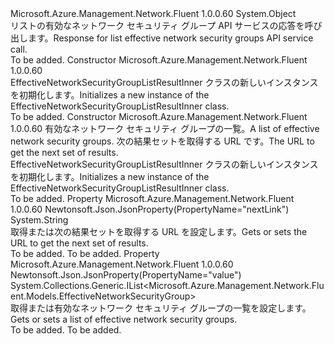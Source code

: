<Type Name="EffectiveNetworkSecurityGroupListResultInner" FullName="Microsoft.Azure.Management.Network.Fluent.Models.EffectiveNetworkSecurityGroupListResultInner">
  <TypeSignature Language="C#" Value="public class EffectiveNetworkSecurityGroupListResultInner" />
  <TypeSignature Language="ILAsm" Value=".class public auto ansi beforefieldinit EffectiveNetworkSecurityGroupListResultInner extends System.Object" />
  <TypeSignature Language="DocId" Value="T:Microsoft.Azure.Management.Network.Fluent.Models.EffectiveNetworkSecurityGroupListResultInner" />
  <TypeSignature Language="VB.NET" Value="Public Class EffectiveNetworkSecurityGroupListResultInner" />
  <TypeSignature Language="F#" Value="type EffectiveNetworkSecurityGroupListResultInner = class" />
  <AssemblyInfo>
    <AssemblyName>Microsoft.Azure.Management.Network.Fluent</AssemblyName>
    <AssemblyVersion>1.0.0.60</AssemblyVersion>
  </AssemblyInfo>
  <Base>
    <BaseTypeName>System.Object</BaseTypeName>
  </Base>
  <Interfaces />
  <Docs>
    <summary>
            <span data-ttu-id="40837-101">リストの有効なネットワーク セキュリティ グループ API サービスの応答を呼び出します。</span><span class="sxs-lookup"><span data-stu-id="40837-101">Response for list effective network security groups API service call.</span></span>
            </summary>
    <remarks>To be added.</remarks>
  </Docs>
  <Members>
    <Member MemberName=".ctor">
      <MemberSignature Language="C#" Value="public EffectiveNetworkSecurityGroupListResultInner ();" />
      <MemberSignature Language="ILAsm" Value=".method public hidebysig specialname rtspecialname instance void .ctor() cil managed" />
      <MemberSignature Language="DocId" Value="M:Microsoft.Azure.Management.Network.Fluent.Models.EffectiveNetworkSecurityGroupListResultInner.#ctor" />
      <MemberSignature Language="VB.NET" Value="Public Sub New ()" />
      <MemberType>Constructor</MemberType>
      <AssemblyInfo>
        <AssemblyName>Microsoft.Azure.Management.Network.Fluent</AssemblyName>
        <AssemblyVersion>1.0.0.60</AssemblyVersion>
      </AssemblyInfo>
      <Parameters />
      <Docs>
        <summary>
            <span data-ttu-id="40837-102">EffectiveNetworkSecurityGroupListResultInner クラスの新しいインスタンスを初期化します。</span><span class="sxs-lookup"><span data-stu-id="40837-102">Initializes a new instance of the EffectiveNetworkSecurityGroupListResultInner class.</span></span>
            </summary>
        <remarks>To be added.</remarks>
      </Docs>
    </Member>
    <Member MemberName=".ctor">
      <MemberSignature Language="C#" Value="public EffectiveNetworkSecurityGroupListResultInner (System.Collections.Generic.IList&lt;Microsoft.Azure.Management.Network.Fluent.Models.EffectiveNetworkSecurityGroup&gt; value = null, string nextLink = null);" />
      <MemberSignature Language="ILAsm" Value=".method public hidebysig specialname rtspecialname instance void .ctor(class System.Collections.Generic.IList`1&lt;class Microsoft.Azure.Management.Network.Fluent.Models.EffectiveNetworkSecurityGroup&gt; value, string nextLink) cil managed" />
      <MemberSignature Language="DocId" Value="M:Microsoft.Azure.Management.Network.Fluent.Models.EffectiveNetworkSecurityGroupListResultInner.#ctor(System.Collections.Generic.IList{Microsoft.Azure.Management.Network.Fluent.Models.EffectiveNetworkSecurityGroup},System.String)" />
      <MemberSignature Language="VB.NET" Value="Public Sub New (Optional value As IList(Of EffectiveNetworkSecurityGroup) = null, Optional nextLink As String = null)" />
      <MemberSignature Language="F#" Value="new Microsoft.Azure.Management.Network.Fluent.Models.EffectiveNetworkSecurityGroupListResultInner : System.Collections.Generic.IList&lt;Microsoft.Azure.Management.Network.Fluent.Models.EffectiveNetworkSecurityGroup&gt; * string -&gt; Microsoft.Azure.Management.Network.Fluent.Models.EffectiveNetworkSecurityGroupListResultInner" Usage="new Microsoft.Azure.Management.Network.Fluent.Models.EffectiveNetworkSecurityGroupListResultInner (value, nextLink)" />
      <MemberType>Constructor</MemberType>
      <AssemblyInfo>
        <AssemblyName>Microsoft.Azure.Management.Network.Fluent</AssemblyName>
        <AssemblyVersion>1.0.0.60</AssemblyVersion>
      </AssemblyInfo>
      <Parameters>
        <Parameter Name="value" Type="System.Collections.Generic.IList&lt;Microsoft.Azure.Management.Network.Fluent.Models.EffectiveNetworkSecurityGroup&gt;" />
        <Parameter Name="nextLink" Type="System.String" />
      </Parameters>
      <Docs>
        <param name="value"><span data-ttu-id="40837-103">有効なネットワーク セキュリティ グループの一覧。</span><span class="sxs-lookup"><span data-stu-id="40837-103">A list of effective network security groups.</span></span></param>
        <param name="nextLink"><span data-ttu-id="40837-104">次の結果セットを取得する URL です。</span><span class="sxs-lookup"><span data-stu-id="40837-104">The URL to get the next set of results.</span></span></param>
        <summary>
            <span data-ttu-id="40837-105">EffectiveNetworkSecurityGroupListResultInner クラスの新しいインスタンスを初期化します。</span><span class="sxs-lookup"><span data-stu-id="40837-105">Initializes a new instance of the EffectiveNetworkSecurityGroupListResultInner class.</span></span>
            </summary>
        <remarks>To be added.</remarks>
      </Docs>
    </Member>
    <Member MemberName="NextLink">
      <MemberSignature Language="C#" Value="public string NextLink { get; }" />
      <MemberSignature Language="ILAsm" Value=".property instance string NextLink" />
      <MemberSignature Language="DocId" Value="P:Microsoft.Azure.Management.Network.Fluent.Models.EffectiveNetworkSecurityGroupListResultInner.NextLink" />
      <MemberSignature Language="VB.NET" Value="Public ReadOnly Property NextLink As String" />
      <MemberSignature Language="F#" Value="member this.NextLink : string" Usage="Microsoft.Azure.Management.Network.Fluent.Models.EffectiveNetworkSecurityGroupListResultInner.NextLink" />
      <MemberType>Property</MemberType>
      <AssemblyInfo>
        <AssemblyName>Microsoft.Azure.Management.Network.Fluent</AssemblyName>
        <AssemblyVersion>1.0.0.60</AssemblyVersion>
      </AssemblyInfo>
      <Attributes>
        <Attribute>
          <AttributeName>Newtonsoft.Json.JsonProperty(PropertyName="nextLink")</AttributeName>
        </Attribute>
      </Attributes>
      <ReturnValue>
        <ReturnType>System.String</ReturnType>
      </ReturnValue>
      <Docs>
        <summary>
            <span data-ttu-id="40837-106">取得または次の結果セットを取得する URL を設定します。</span><span class="sxs-lookup"><span data-stu-id="40837-106">Gets or sets the URL to get the next set of results.</span></span>
            </summary>
        <value>To be added.</value>
        <remarks>To be added.</remarks>
      </Docs>
    </Member>
    <Member MemberName="Value">
      <MemberSignature Language="C#" Value="public System.Collections.Generic.IList&lt;Microsoft.Azure.Management.Network.Fluent.Models.EffectiveNetworkSecurityGroup&gt; Value { get; set; }" />
      <MemberSignature Language="ILAsm" Value=".property instance class System.Collections.Generic.IList`1&lt;class Microsoft.Azure.Management.Network.Fluent.Models.EffectiveNetworkSecurityGroup&gt; Value" />
      <MemberSignature Language="DocId" Value="P:Microsoft.Azure.Management.Network.Fluent.Models.EffectiveNetworkSecurityGroupListResultInner.Value" />
      <MemberSignature Language="VB.NET" Value="Public Property Value As IList(Of EffectiveNetworkSecurityGroup)" />
      <MemberSignature Language="F#" Value="member this.Value : System.Collections.Generic.IList&lt;Microsoft.Azure.Management.Network.Fluent.Models.EffectiveNetworkSecurityGroup&gt; with get, set" Usage="Microsoft.Azure.Management.Network.Fluent.Models.EffectiveNetworkSecurityGroupListResultInner.Value" />
      <MemberType>Property</MemberType>
      <AssemblyInfo>
        <AssemblyName>Microsoft.Azure.Management.Network.Fluent</AssemblyName>
        <AssemblyVersion>1.0.0.60</AssemblyVersion>
      </AssemblyInfo>
      <Attributes>
        <Attribute>
          <AttributeName>Newtonsoft.Json.JsonProperty(PropertyName="value")</AttributeName>
        </Attribute>
      </Attributes>
      <ReturnValue>
        <ReturnType>System.Collections.Generic.IList&lt;Microsoft.Azure.Management.Network.Fluent.Models.EffectiveNetworkSecurityGroup&gt;</ReturnType>
      </ReturnValue>
      <Docs>
        <summary>
            <span data-ttu-id="40837-107">取得または有効なネットワーク セキュリティ グループの一覧を設定します。</span><span class="sxs-lookup"><span data-stu-id="40837-107">Gets or sets a list of effective network security groups.</span></span>
            </summary>
        <value>To be added.</value>
        <remarks>To be added.</remarks>
      </Docs>
    </Member>
  </Members>
</Type>